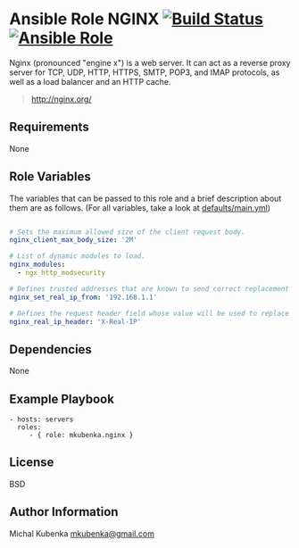 # Ansible Role NGINX [![Build Status](https://travis-ci.org/mkubenka/ansible-role-nginx.svg?branch=master)](https://travis-ci.org/mkubenka/ansible-role-nginx) [![Ansible Role](https://img.shields.io/ansible/role/11385.svg?maxAge=2592000)]()

Nginx (pronounced "engine x") is a web server. It can act as a reverse proxy server for TCP, UDP, HTTP, HTTPS, SMTP, POP3, and IMAP protocols, as well as a load balancer and an HTTP cache.

> http://nginx.org/

## Requirements

None

## Role Variables

The variables that can be passed to this role and a brief description about
them are as follows. (For all variables, take a look at [defaults/main.yml](defaults/main.yml))

```yaml

# Sets the maximum allowed size of the client request body.
nginx_client_max_body_size: '2M'

# List of dynamic modules to load.
nginx_modules: 
  - ngx_http_modsecurity

# Defines trusted addresses that are known to send correct replacement addresses.
nginx_set_real_ip_from: '192.168.1.1'

# Defines the request header field whose value will be used to replace the client address.
nginx_real_ip_header: 'X-Real-IP'

```

## Dependencies

None

## Example Playbook

    - hosts: servers
      roles:
         - { role: mkubenka.nginx }

## License

BSD

## Author Information

Michal Kubenka <mkubenka@gmail.com>

